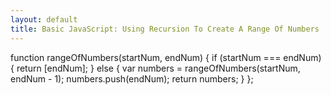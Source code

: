 ```yaml
---
layout: default
title: Basic JavaScript: Using Recursion To Create A Range Of Numbers
---
```

function rangeOfNumbers(startNum, endNum) {
  if (startNum === endNum) {
    return [endNum];
  } else {
    var numbers = rangeOfNumbers(startNum, endNum - 1);
    numbers.push(endNum);
    return numbers;
  }
};